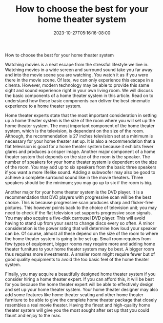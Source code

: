 ﻿---
title: "How to choose the best for your home theater system"
date: 2023-10-27T05:16:16-08:00
description: "Home-Theater Tips for Web Success"
featured_image: "/images/Home-Theater.jpg"
tags: ["Home Theater"]
---

How to choose the best for your home theater system


Watching movies is a neat escape from the stressful lifestyle we live in. Watching movies in a wide screen and surround sound take you far away and into the movie scene you are watching. You watch it as if you were there in the movie scene. Of late, we can only experience this escape in a cinema. However, modern technology may be able to provide this same sight and sound experience right in your own living room. We will discuss the basic components of a home theater system in this article. Read on to understand how these basic components can deliver the best cinematic experience to a home theater system.

Home theater experts state that the most important consideration in setting up a home theater system is the size of the room where you will set up the home theater system. The most important component of the home theater system, which is the television, is dependent on the size of the room. Although, the recommendation is 27 inches television set at a minimum is necessary for your home theater set up. It is also a recommendation that a flat television is good for a home theater system because it exhibits fewer glares and produces a crisper image. Another major component of a home theater system that depends on the size of the room is the speaker. The number of speakers for your home theater system is dependent on the size of the room. You may add up to six speakers from the basic three speakers if you want a more lifelike sound. Adding a subwoofer may also be good to achieve a complete surround sound like in the movie theaters. Three speakers should be the minimum; you may go up to six if the room is big. 

Another major for your home theater system is the DVD player. It is a recommendation that DVD players with progressive scan will be the best choice. This is because progressive scan produces sharp and flicker-free pictures. This however points back to the choice of television unit; you may need to check if the flat television set supports progressive scan signals. You may also acquire a five-disk carrousel DVD player. This will avoid having to stand up from your seat to change discs every so often. A minor consideration is the power rating that will determine how loud your speaker can be. Of course, almost all these depend on the size of the room to where the home theater system is going to be set up. Small room requires from few types of equipment, bigger rooms may require more and adding home theater furniture to your home theater system may be best. A bigger room thus requires more investments. A smaller room might require fewer but of good quality equipments to avoid the too basic feel of the home theater system.

Finally, you may acquire a beautifully designed home theater system if you consider hiring a home theater expert. If you can afford this, it will be best for you because the home theater expert will be able to effectively design and set up your home theater system. Your home theater designer may also add some features like home theater seating and other home theater furniture to be able to give the complete home theater package that closely resembles a real movie theater. Having the finest and high-quality home theater system will give you the most sought after set up that you could flaunt and enjoy to the max.

